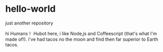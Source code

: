 # hello-world
just another repository

hi Humans！
Hubot here, i like Node,js and Coffeescript (that's what I'm made of!).
i've had tacos no the moon and find then far superior to Earth tacos.
